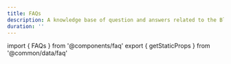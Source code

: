 ```yaml
---
title: FAQs
description: A knowledge base of question and answers related to the Blockstack ecosystem.
duration: ''
---
```


import { FAQs } from '@components/faq'
export { getStaticProps } from '@common/data/faq'

<FAQs sections={props.sections} />
